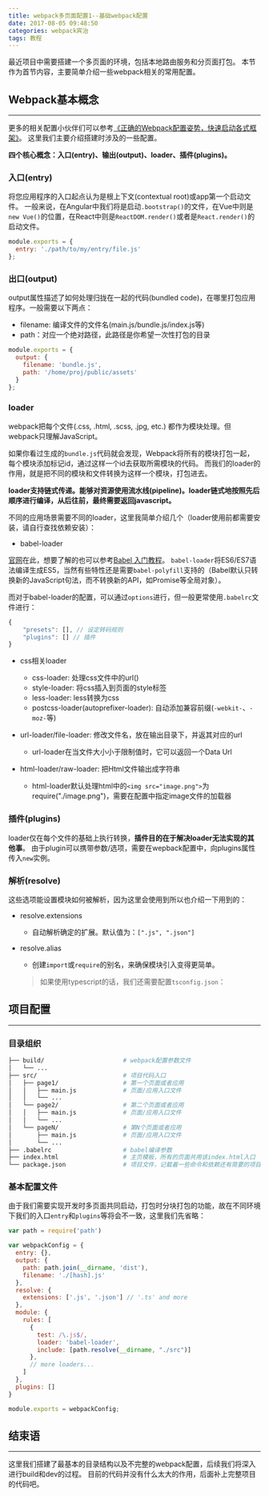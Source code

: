 ```yaml
---
title: webpack多页面配置1--基础webpack配置
date: 2017-08-05 09:48:50
categories: webpack宾治
tags: 教程
---
```

最近项目中需要搭建一个多页面的环境，包括本地路由服务和分页面打包。
本节作为首节内容，主要简单介绍一些webpack相关的常用配置。
<!--more-->

## Webpack基本概念
---
更多的相关配置小伙伴们可以参考[《正确的Webpack配置姿势，快速启动各式框架》](https://godbasin.github.io/2017/05/21/webpack-common-setting/)。
这里我们主要介绍搭建时涉及的一些配置。

**四个核心概念：入口(entry)、输出(output)、loader、插件(plugins)。**

### 入口(entry)
将您应用程序的入口起点认为是根上下文(contextual root)或app第一个启动文件。
一般来说，在Angular中我们将是启动`.bootstrap()`的文件，在Vue中则是`new Vue()`的位置，在React中则是`ReactDOM.render()`或者是`React.render()`的启动文件。

``` js
module.exports = {
  entry: './path/to/my/entry/file.js'
};
```

### 出口(output)
output属性描述了如何处理归拢在一起的代码(bundled code)，在哪里打包应用程序。一般需要以下两点：
- filename: 编译文件的文件名(main.js/bundle.js/index.js等)
- path：对应一个绝对路径，此路径是你希望一次性打包的目录

``` js
module.exports = {
  output: {
    filename: 'bundle.js',
    path: '/home/proj/public/assets'
  }
};
```

### loader
webpack把每个文件(.css, .html, .scss, .jpg, etc.) 都作为模块处理。但webpack只理解JavaScript。

如果你看过生成的`bundle.js`代码就会发现，Webpack将所有的模块打包一起，每个模块添加标记id，通过这样一个id去获取所需模块的代码。
而我们的loader的作用，就是把不同的模块和文件转换为这样一个模块，打包进去。

**loader支持链式传递。能够对资源使用流水线(pipeline)。loader链式地按照先后顺序进行编译，从后往前，最终需要返回javascript。**

不同的应用场景需要不同的loader，这里我简单介绍几个（loader使用前都需要安装，请自行查找依赖安装）：

- babel-loader

[官网](https://babeljs.io/learn-es2015/)在此，想要了解的也可以参考[Babel 入门教程](http://www.ruanyifeng.com/blog/2016/01/babel.html)。
`babel-loader`将ES6/ES7语法编译生成ES5，当然有些特性还是需要`babel-polyfill`支持的（Babel默认只转换新的JavaScript句法，而不转换新的API，如Promise等全局对象）。

而对于babel-loader的配置，可以通过`options`进行，但一般更常使用`.babelrc`文件进行：

``` js
{
    "presets": [], // 设定转码规则
    "plugins": [] // 插件
}
```

- css相关loader
  - css-loader: 处理css文件中的url()
  - style-loader: 将css插入到页面的style标签
  - less-loader: less转换为css
  - postcss-loader(autoprefixer-loader): 自动添加兼容前缀(`-webkit-`、`-moz-`等)

- url-loader/file-loader: 修改文件名，放在输出目录下，并返其对应的url
  - url-loader在当文件大小小于限制值时，它可以返回一个Data Url

- html-loader/raw-loader: 把Html文件输出成字符串
  - html-loader默认处理html中的`<img src="image.png">`为require("./image.png")，需要在配置中指定image文件的加载器

### 插件(plugins)
loader仅在每个文件的基础上执行转换，**插件目的在于解决loader无法实现的其他事**。
由于plugin可以携带参数/选项，需要在wepback配置中，向plugins属性传入`new`实例。

### 解析(resolve)
这些选项能设置模块如何被解析，因为这里会使用到所以也介绍一下用到的：

- resolve.extensions
  - 自动解析确定的扩展。默认值为：`[".js", ".json"]`

- resolve.alias
  - 创建`import`或`require`的别名，来确保模块引入变得更简单。
  > 如果使用typescript的话，我们还需要配置`tsconfig.json`：

## 项目配置
---
### 目录组织
``` bash
├── build/                      # webpack配置参数文件
│   └── ...
├── src/                        # 项目代码入口
│   ├── page1/                  # 第一个页面或者应用
│   │   ├── main.js             # 页面/应用入口文件
│   │   └── ...
│   └── page2/                  # 第二个页面或者应用
│   │   ├── main.js             # 页面/应用入口文件
│   │   └── ...
│   └── pageN/                  # 第N个页面或者应用
│       ├── main.js             # 页面/应用入口文件
│       └── ...
├── .babelrc                    # babel编译参数
├── index.html                  # 主页模板，所有的页面共用该index.html入口
└── package.json                # 项目文件，记载着一些命令和依赖还有简要的项目描述信息
```

### 基本配置文件
由于我们需要实现开发时多页面共同启动，打包时分块打包的功能，故在不同环境下我们的入口`entry`和`plugins`等将会不一致，这里我们先省略：

``` js
var path = require('path')

var webpackConfig = {
  entry: {},
  output: {
    path: path.join(__dirname, 'dist'),
    filename: './[hash].js'
  },
  resolve: {
    extensions: ['.js', '.json'] // '.ts' and more
  },
  module: {
    rules: [
      {
        test: /\.js$/,
        loader: 'babel-loader',
        include: [path.resolve(__dirname, "./src")]
      },
      // more loaders...
    ]
  },
  plugins: []
}

module.exports = webpackConfig;
```

## 结束语
-----
这里我们搭建了最基本的目录结构以及不完整的webpack配置，后续我们将深入进行build和dev的过程。
目前的代码并没有什么太大的作用，后面补上完整项目的代码吧。